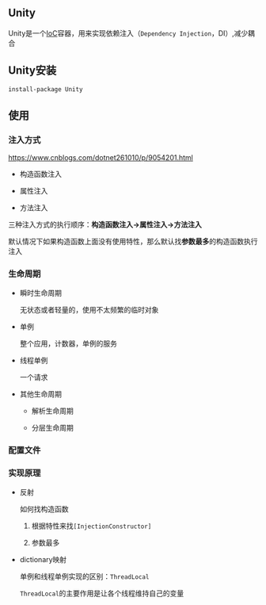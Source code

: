 ## Unity

Unity是一个[IoC]()容器，用来实现依赖注入（```Dependency Injection```，DI）,减少耦合


## Unity安装

```shell
install-package Unity
```

## 使用


### 注入方式

https://www.cnblogs.com/dotnet261010/p/9054201.html

* 构造函数注入

* 属性注入

* 方法注入

三种注入方式的执行顺序：**构造函数注入->属性注入->方法注入**

默认情况下如果构造函数上面没有使用特性，那么默认找**参数最多**的构造函数执行注入

### 生命周期

* 瞬时生命周期

    无状态或者轻量的，使用不太频繁的临时对象

* 单例

    整个应用，计数器，单例的服务

* 线程单例

    一个请求

* 其他生命周期

    * 解析生命周期

    * 分层生命周期

### 配置文件


### 实现原理

* 反射

    如何找构造函数

    1. 根据特性来找```[InjectionConstructor]```

    2. 参数最多
    
* dictionary映射

    单例和线程单例实现的区别：```ThreadLocal```

    ```ThreadLocal```的主要作用是让各个线程维持自己的变量
